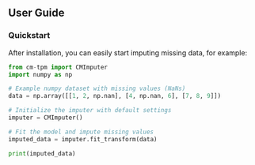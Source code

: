 User Guide
------------

### Quickstart
After installation, you can easily start imputing missing data, for example:
```python
from cm-tpm import CMImputer
import numpy as np

# Example numpy dataset with missing values (NaNs)
data = np.array([[1, 2, np.nan], [4, np.nan, 6], [7, 8, 9]])

# Initialize the imputer with default settings
imputer = CMImputer()

# Fit the model and impute missing values
imputed_data = imputer.fit_transform(data)

print(imputed_data)
```

<!-- Preprocessing -->

<!-- Seperate fit and transform -->

<!-- Supported input data types and resulting output -->

<!-- Hyperparameters? (Missing data value(s)), link to API -->

